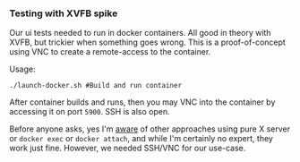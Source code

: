 ### Testing with XVFB spike

Our ui tests needed to run in docker containers. All good in theory with XVFB, but 
trickier when something goes wrong. This is a proof-of-concept using VNC to 
create a remote-access to the container.

Usage: 

    ./launch-docker.sh #Build and run container

After container builds and runs, then you may VNC into the container by accessing it on port `5900`. SSH is also open.

Before anyone asks, yes I'm [aware](http://fabiorehm.com/blog/2014/09/11/running-gui-apps-with-docker/) of other approaches
using pure X server or `docker exec` or `docker attach`, and while I'm certainly no expert, they work just fine. 
However, we needed SSH/VNC for our use-case. 
